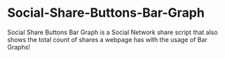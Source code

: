 # Social-Share-Buttons-Bar-Graph
Social Share Buttons Bar Graph is a Social Network share script that also shows the total count of shares a webpage has with the usage of Bar Graphs!

